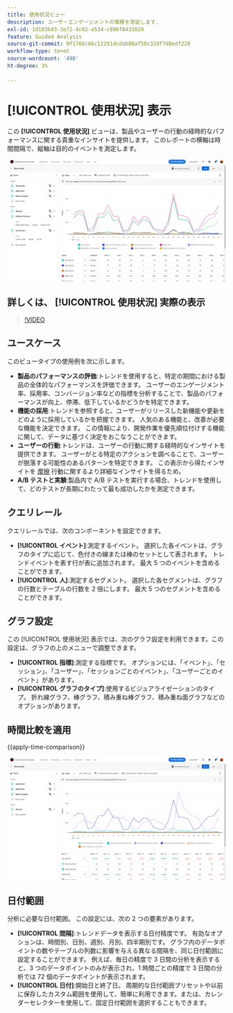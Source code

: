 ```yaml
---
title: 使用状況ビュー
description: ユーザーエンゲージメントの推移を測定します.
exl-id: 1d103bd3-3e72-4c82-a534-c896f8433029
feature: Guided Analysis
source-git-commit: 9f176bc6bc12291dcdab80af50c32df7d8edf220
workflow-type: tm+mt
source-wordcount: '498'
ht-degree: 3%

---
```


# [!UICONTROL 使用状況] 表示

この **[!UICONTROL 使用状況]** ビューは、製品やユーザーの行動の経時的なパフォーマンスに関する貴重なインサイトを提供します。 このレポートの横軸は時間間隔で、縦軸は目的のイベントを測定します。

![用途](../assets/usage.png)

## 詳しくは、 [!UICONTROL 使用状況] 実際の表示

>[!VIDEO](https://video.tv.adobe.com/v/3421666/?learn=on)

## ユースケース

このビュータイプの使用例を次に示します。

* **製品のパフォーマンスの評価**:トレンドを使用すると、特定の期間における製品の全体的なパフォーマンスを評価できます。 ユーザーのエンゲージメント率、採用率、コンバージョン率などの指標を分析することで、製品のパフォーマンスが向上、停滞、低下しているかどうかを特定できます。
* **機能の採用**:トレンドを参照すると、ユーザーがリリースした新機能や更新をどのように採用しているかを把握できます。 人気のある機能と、改善が必要な機能を決定できます。 この情報により、開発作業を優先順位付けする機能に関して、データに基づく決定をおこなうことができます。
* **ユーザーの行動**:トレンドは、ユーザーの行動に関する経時的なインサイトを提供できます。 ユーザーがとる特定のアクションを調べることで、ユーザーが脱落する可能性のあるパターンを特定できます。 この表示から得たインサイトを [摩擦](friction.md) 行動に関するより詳細なインサイトを得るため。
* **A/B テストと実験**:製品内で A/B テストを実行する場合、トレンドを使用して、どのテストが長期にわたって最も成功したかを測定できます。

## クエリレール

クエリレールでは、次のコンポーネントを設定できます。

* **[!UICONTROL イベント]**:測定するイベント。 選択した各イベントは、グラフのタイプに応じて、色付きの線または棒のセットとして表されます。 トレンドイベントを表す行が表に追加されます。 最大 5 つのイベントを含めることができます。
* **[!UICONTROL 人]**:測定するセグメント。 選択した各セグメントは、グラフの行数とテーブルの行数を 2 倍にします。 最大 5 つのセグメントを含めることができます。

## グラフ設定

この [!UICONTROL 使用状況] 表示では、次のグラフ設定を利用できます。この設定は、グラフの上のメニューで調整できます。

* **[!UICONTROL 指標]**:測定する指標です。 オプションには、「イベント」、「セッション」、「ユーザー」、「セッションごとのイベント」、「ユーザーごとのイベント」があります。
* **[!UICONTROL グラフのタイプ]**:使用するビジュアライゼーションのタイプ。 折れ線グラフ、棒グラフ、積み重ね棒グラフ、積み重ね面グラフなどのオプションがあります。

## 時間比較を適用

{{apply-time-comparison}}

![使用時間の比較](../assets/usage-compare.png)

## 日付範囲

分析に必要な日付範囲。 この設定には、次の 2 つの要素があります。

* **[!UICONTROL 間隔]**:トレンドデータを表示する日付精度です。 有効なオプションは、時間別、日別、週別、月別、四半期別です。 グラフ内のデータポイントの数やテーブルの列数に影響を与える異なる間隔を、同じ日付範囲に設定することができます。 例えば、毎日の精度で 3 日間の分析を表示すると、3 つのデータポイントのみが表示され、1 時間ごとの精度で 3 日間の分析では 72 個のデータポイントが表示されます。
* **[!UICONTROL 日付]**:開始日と終了日。 周期的な日付範囲プリセットや以前に保存したカスタム範囲を使用して、簡単に利用できます。または、カレンダーセレクターを使用して、固定日付範囲を選択することもできます。
